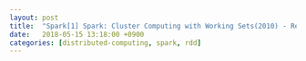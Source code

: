 ```yaml
---
layout: post
title:  "Spark[1] Spark: Cluster Computing with Working Sets(2010) - Review"
date:   2018-05-15 13:18:00 +0900
categories: [distributed-computing, spark, rdd]
---
```

